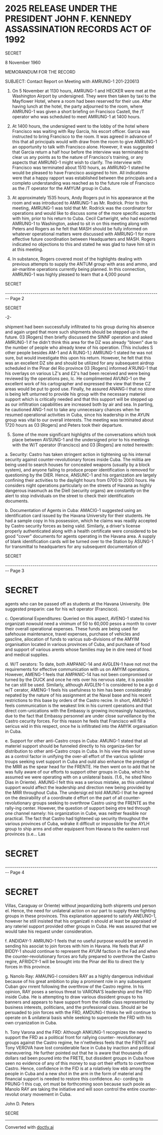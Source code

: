 # 2025 RELEASE UNDER THE PRESIDENT JOHN F. KENNEDY ASSASSINATION RECORDS ACT OF 1992

SECRET

8 November 1960

MEMORANDUM FOR THE RECORD

SUBJECT: Contact Report on Meeting with AMRUNG-1 201-220613

1. On 5 November at 1130 hours, AMRUNG-1 and HECKER were met at the Washington Airport by undersigned. They were then taken by taxi to the Mayflower Hotel, where a room had been reserved for their use. After having lunch at the hotel, the party adjourned to the room, where AMRUNG-1 was given a short briefing on Francisco Castell, the /T operator who was scheduled to meet AMRUNG-1 at 1400 hours.

2. At 1400 hours, the undersigned went to the lobby of the hotel where Francisco was waiting with Ray Garcia, his escort officer. Garcia was instructed to bring Francisco to the room. It was agreed in advance of this that all principals would with draw from the room to give AMRUNG-1 an opportunity to talk with Francisco alone. However, it was suggested that Garcia return a half hour before the interview was terminated to clear us any points as to the nature of Francisco's training, or any aspects that AMRUNG-1 might wish to clarify. The interview with Francisco was terminated about 1510 hours, as AMRUNG-1 stated he would be pleased to have Francisco assigned to him. All indications were that a happy rapport was established between the principals and a completo understanding was reached as to the future role of Francisco as the /T operator for the AMYUM group in Cuba.

3. At approximately 1535 hours, Andy Rogers put in his appearance at the room and was introduced to AMRUNG-1 as Mr. Rodrick. Prior to this meeting, AMRUNG-1 was told that Mr. Rodrick was the coordinator for operations and would like to discuss some of the more specific aspects with him, prior to his return to Cuba. Cecil Cartwright, who had escorted AMRUNG-1 to Washington, asked to sit in on this meeting along with Peters and Rogers as he felt that MASH should be fully informed on whatever operational matters were discussed with AMRUNG-1 for more effective future coordination between Headquarters and MASH. Rogers indicated no objections to this and stated he was glad to have him sit in at this meeting.

4. In substance, Rogers covered most of the highlights dealing with previous attempts to supply the ANTUM group with aras and ammo, and air-maritine operations currently being planned. In this connection, AMRUNG-1 was highly pleased to learn that a 4,000 pound

SECRET


-------------------------------------------------------------------------------- Page 2

SECRET

-2-

shipment had been successfully infiltrated to his group during his absence and again urged that more such shipments should be stepped up in the future. 03 [Rogers] then briefly discussed the SINNF operation and asked AMRUNG-1 if he didn't think this area for the DZ was already "blown" due to the number of people who already knew of his operation. (This includes S other people besides AM-1 and A RUNG-1.) AMRUNG-1 stated he was not sure, but would investigate this upon his return. However, he felt that this was an excellent DZ site and should be utilized for any subsequent airdrop scheduled in the Pinar del Rio province 03 [Rogers] informed A'RUNG-1 that his overlays on various LZ's and £2's had been received and were being reviewed by the operations peo, lc. He complimented AVUNG-1 on the excellent work of his cartographer and expressed the view that these CZ areas would be put to good use. Finally, he assured ANANG-l that no stone is being left unturned to provide his group with the necessary materiel support which is critically needed and that this support will be stepped up as our infiltration capabilities are increased both by air and sea. In parting, he cautioned ANG-1 not to take any unnecessary chances when he resumed operational activities in Cuba, since his leadership in the AYUN group was vital to our overall interests. The meeting was terminated about 1720 hours as 03 [Rogers] and Peters took their departure.

5. Some of the more significant highlights of the conversations which took place between AVSUNG-1 and the undersigned prior to his meetings with the W/T operator (Francisco) and 03 [Rogers] are noted herewith:

a. Security: Castro has taken stringent action in tightening up his internal security against counter-revolutionary forces inside Cuba. The militia are being used to search houses for concealed weapons (usually by a block system), and anyone failing to produce proper identification is removed for questioning by the DIER. Hence, ANSUNC-1 and his organization are largely confining their activities to the daylight hours from 0700 to 2000 hours. He considers night operations particularly on the streets of Havana as highly dangerous inasmuch as the Diell (security organs) are constantly on the alert to stop individuals on the street to check their identification documents.

b. Documentation of Agents in Cuba: AMACIG-1 suggested using an identification card issued by the Havana University for their students. He had a sample copy in his possession, which he claims was readily accepted by Castro security forces as being valid. Similarly, a driver's license properly authenticated along with a health certificate were considered to be good "cover" documents for agents operating in the Havana area. A supply of blank identification cards will be turned over to the Station by ASUNG-1 for transmittal to headquarters for any subsequent documentation of

SECRET


-------------------------------------------------------------------------------- Page 3

# SECRET

agents who can be passed off as students at the Havana University. (He suggested preparin: cae for his w/t operator (Francisco).

c. Operational Expenditures: Queried on this aspect, AVENG-1 stated his organizati nowould need a vinimum of 50 to 60,000 pesos a month to cover their overall operational expenses. These funds are being used for safehouse maintenance, travel expenses, purchase of vehicles and gascline, ailocation of funds to varicus sub-divisions of the AMYIM organisation located in various provinces of Cuba, and purchase of food and support of various arents whose families may be in dire need of food and medical supplies.

d. W/T oerators: To date, both AMPANIC-14 and AVGLEN-1 have not mot the requirements for effective communication with us on AMYIM operations. However, AMENG-1 feels that AMPANIC-14 has not been compromised or turned by the DUCK and once he rets over his nervous state, it is possible he can still be used. Similarly, although AVGLEN-1 is considered to be a go d w/T cerator, AMENG-1 feels his usefulness to him has been considerably nepated by the nature of his assignment at the Naval base and his recent restrictions to this base by orders of the Castro recire. In short, AMUNG-1 feels communication is the weakest link in his current cperations and that direct com-unications with the Embassy is growing increasingly hazardous, due to the fact that Embassy personnel are under close surveillance by the Castro cecurity forces. For this reason he feels that Francisco will fill a sericus wid in this respect, once he is infiltrated into the AMYIK organisation in Cuba.

e. Support for other anti-Castro crops in Cuba: AMUNG-1 stated that all materiel support should be funneled directly to his organiza-tien for distribution to other anti-Castro crops in Cuba. In his view this would sorve as a control factor in unifying the over-all effort of the varicus splinter troups seeking svet support in Cuba and ould also enhance the prestige of the MRR as the spear head for the FRENTE. He then went on to add that he was fully aware of our efforts to support other groups in Cuba, which he assumed we were operating with on a unilateral basis. (1.6., he sited Nino Dias in Oriente). AMUNG-l felt this was a serious mistake, as this unilateral support would affect the leadership and direction new being provided by the MRR throughout Cuba. The undersigr.ed told AMUNG-l that he agreed on the desirability of a coordinate d effort on the part of all counter-revolutionary groups seeking to overthrow Castro using the FRENTE as the rally-ing center. However, the question of support being etre ted through one channel namely: his organization in Cube, was neither feasible nor practical. The fact that Castro had tightened up security throughout the various provinces of Cuba, wdrake it difficult or impossible for the AYLH group to ship arms and other equipsent from Havana to the eastern rost provinces (s.e... Las

# SECRET


-------------------------------------------------------------------------------- Page 4

# SECRET

Villas, Caraguay or Oriente) without jeopardizing both shiprents
und person el. Hence, the need for unilateral action on our
part to supply these fighting groups in these provinces. This
explanation appeared to satisfy ANEUNO-1, however he still insisted
that his organizati n should at least be appraised of any rateriel
support provided other groups in Cuba. He was assured that we
would take his request under consideration.

f. ANDIDAY-1: AMRUNO-1 feels that no useful purpose would be served
in sending his asociat to join forces with him in Havana. He
feels that AF BIDDY-1 should continue to represent the AYUM
faction in the Fad and when the counter-revolutionary forces aro
fully prepared to overthrow the Castro regire, AFRIDCY-1 will be
brought into the Pinar del Rio to direct the ly forces in this
province.

g. Nanolo Ray: AMAUNG-l considers RAY as a highly dangerous individual
because of his great ambition to play a prominent role in any
subsequent Cuban gov rnrent following the overthrow of the Castro
regime. In his opinion, RAY poses a serious threat to VARONA'S
leadership and the FRD inside Cuba. He is attempting to draw
various dissident groups to his banners and appears to have support
from the riddle class represented by business interests, politicians,
and the professional class. Should air be persuaded to join
forces with the FRD, AMDUNG-l thinks he will continue to operate
on & unilaterai basis while seeking to supercede the FRD with
his own cryanization in Cuba.

h. Tony Varona and the FRD: Although ANKUNG-1 recognizes the need
to support the FRD as a political front for rallying counter-
revolutionary groups against the Castro regime, he n'netheless
feels that the FIENTE and Tony VEROVA have lost considerable face
in Cuba by inaction and political maneuvering. He further pointed
out that he is aware that thousands of dollars rad been poured into
the FRETE, but dissident groups in Cuba hove seen no evidence of
any of this money to sup ort their efforts to cverthrow Castro.
Hence, confidence in the FID is at a rolatively low ebb among the
people in Cuba and a new shot in the arm in the form of materiel
and financial support is needed to restore this confidence. Ac-
cording to PRUNG-1 this cup, ort must be forthcoming soon because
such poole as Manolo RAY are taking the initiative and will soon
control the entire counter-revolut onary movement in Cuba.

John D. Peters

SECRE


---
Converted with [doctly.ai](https://doctly.ai)
